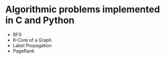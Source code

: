# Algorithmic problems implemented in C and Python

*  BFS
*  K-Core of a Graph
*  Label Propagation
*  PageRank

